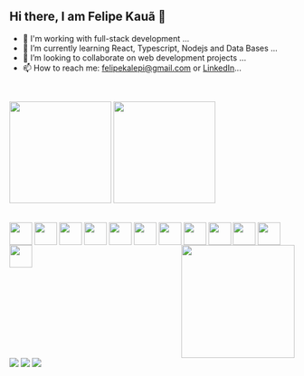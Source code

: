 ## Hi there, I am Felipe Kauã 👋

- 🔭 I'm working with full-stack development ...
- 🌱 I’m currently learning React, Typescript, Nodejs and Data Bases ...
- 👯 I’m looking to collaborate on web development projects ...
- 📫 How to reach me: felipekalepi@gmail.com or [LinkedIn](www.linkedin.com/in/felipekauã)...

<br><div>
<img height="180em" src="https://github-readme-stats.vercel.app/api?username=lepskaleps&show_icons=true&theme=cobalt">
<img height="180em" src="https://github-readme-stats.vercel.app/api/top-langs/?username=lepskaleps">
</div>

<div style="display: inline-block"><br>
          
  <img align="center" height="40" width="40" src="https://cdn.jsdelivr.net/gh/devicons/devicon@latest/icons/javascript/javascript-original.svg" />
  <img align="center" height="40" width="40" src="https://cdn.jsdelivr.net/gh/devicons/devicon@latest/icons/typescript/typescript-original.svg" />
  <img align="center" height="40" width="40" src="https://cdn.jsdelivr.net/gh/devicons/devicon@latest/icons/html5/html5-original-wordmark.svg" />
  <img align="center" height="40" width="40" src="https://cdn.jsdelivr.net/gh/devicons/devicon@latest/icons/css3/css3-original-wordmark.svg" />
  <img align="center" height="40" width="40" src="https://cdn.jsdelivr.net/gh/devicons/devicon@latest/icons/react/react-original.svg" />
  <img align="center" height="40" width="40" src="https://cdn.jsdelivr.net/gh/devicons/devicon@latest/icons/nodejs/nodejs-original-wordmark.svg" />
  <img align="center" height="40" width="40" src="https://cdn.jsdelivr.net/gh/devicons/devicon@latest/icons/mongodb/mongodb-original-wordmark.svg" />
  <img align="center" height="40" width="40" src="https://cdn.jsdelivr.net/gh/devicons/devicon@latest/icons/mysql/mysql-original-wordmark.svg" />
  <img align="center" height="40" width="40" src="https://cdn.jsdelivr.net/gh/devicons/devicon@latest/icons/git/git-original.svg" />
  <img align="center" height="40" width="40" src="https://cdn.jsdelivr.net/gh/devicons/devicon@latest/icons/github/github-original.svg" />
  <img align="center" height="40" width="40" src="https://cdn.jsdelivr.net/gh/devicons/devicon@latest/icons/docker/docker-plain-wordmark.svg" />
  <img align="center" height="40" width="40" src="https://cdn.jsdelivr.net/gh/devicons/devicon@latest/icons/linux/linux-original.svg" />
  <img align="right" height="200" width="200" src="https://tenor.com/pt-BR/view/bruce-almighty-jim-carrey-bruce-nolan-type-typing-gif-5154801.gif">
  
</div><br>

 <div>
   <a href="www.linkedin.com/in/felipekauã"><img src="https://img.shields.io/badge/LinkedIn-0077B5?style=for-the-badge&logo=linkedin&logoColor=white" target="_blank"></a>
   <a href="mailto:felipekalepi@gmail.com"><img src="https://img.shields.io/badge/Gmail-D14836?style=for-the-badge&logo=gmail&logoColor=white" target="_blank"></a>
   <a href="https://github.com/lepskaleps"><img src="https://img.shields.io/badge/GitHub-100000?style=for-the-badge&logo=github&logoColor=white" target="_blank"></a>
 </div>

 
